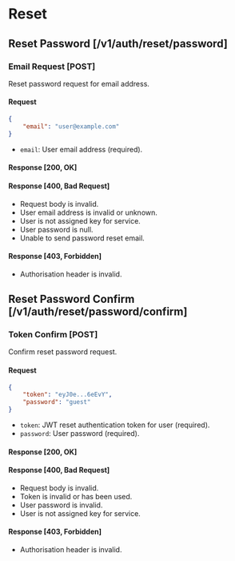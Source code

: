 # Reset

## Reset Password [/v1/auth/reset/password]

### Email Request [POST]

Reset password request for email address.

#### Request

```JSON
{
    "email": "user@example.com"
}
```

-   `email`: User email address (required).

#### Response [200, OK]

#### Response [400, Bad Request]

-   Request body is invalid.
-   User email address is invalid or unknown.
-   User is not assigned key for service.
-   User password is null.
-   Unable to send password reset email.

#### Response [403, Forbidden]

-   Authorisation header is invalid.

## Reset Password Confirm [/v1/auth/reset/password/confirm]

### Token Confirm [POST]

Confirm reset password request.

#### Request

```JSON
{
    "token": "eyJ0e...6eEvY",
    "password": "guest"
}
```

-   `token`: JWT reset authentication token for user (required).
-   `password`: User password (required).

#### Response [200, OK]

#### Response [400, Bad Request]

-   Request body is invalid.
-   Token is invalid or has been used.
-   User password is invalid.
-   User is not assigned key for service.

#### Response [403, Forbidden]

-   Authorisation header is invalid.

